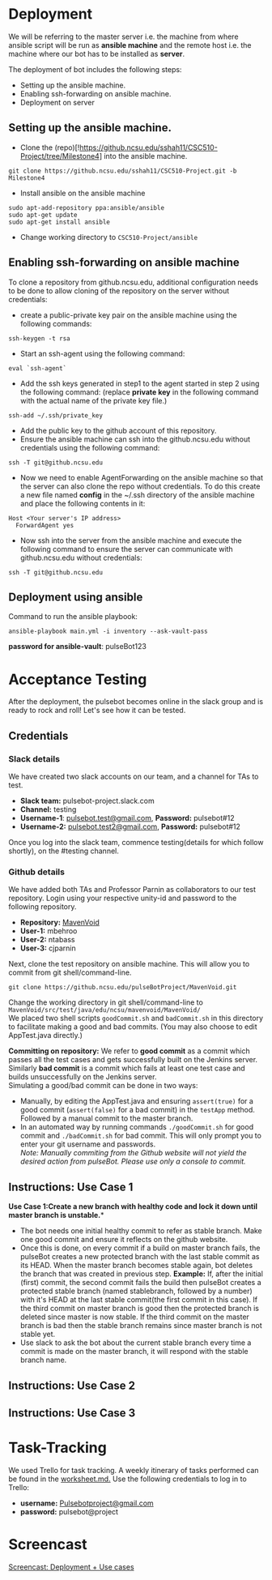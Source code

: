 # Deployment

We will be referring to the master server i.e. the machine from where ansible script will be run as **ansible machine** and the remote host i.e. the machine where our bot has to be installed as **server**.

The deployment of bot includes the following steps:
+ Setting up the ansible machine.
+ Enabling ssh-forwarding on ansible machine.
+ Deployment on server

## Setting up the ansible machine.
* Clone the (repo)[!https://github.ncsu.edu/sshah11/CSC510-Project/tree/Milestone4] into the ansible machine.
```
git clone https://github.ncsu.edu/sshah11/CSC510-Project.git -b Milestone4
```

* Install ansible on the ansible machine
```
sudo apt-add-repository ppa:ansible/ansible
sudo apt-get update
sudo apt-get install ansible
```

* Change working directory to `CSC510-Project/ansible`

## Enabling ssh-forwarding on ansible machine
To clone a repository from github.ncsu.edu, additional configuration needs to be done to allow cloning of the repository on the server without credentials:

* create a public-private key pair on the ansible machine using the following commands:
```
ssh-keygen -t rsa
```
* Start an ssh-agent using the following command:
```
eval `ssh-agent`
```
* Add the ssh keys generated in step1 to the agent started in step 2  using the following command:
(replace **private key** in the following command with the actual name of the private key file.)
```
ssh-add ~/.ssh/private_key
```
* Add the public key to the github account of this repository.
* Ensure the ansible machine can ssh into the github.ncsu.edu without credentials using the following command:
```
ssh -T git@github.ncsu.edu
```
* Now we need to enable AgentForwarding on the ansible machine so that the server can also clone the repo without credentials.
To do this create a new file named **config** in the ~/.ssh directory of the ansible machine and place the following contents in it:
```
Host <Your server's IP address>
  ForwardAgent yes
```
* Now ssh into the server from the ansible machine and execute the following command to ensure the server can communicate with github.ncsu.edu without credentials:
```
ssh -T git@github.ncsu.edu
```

## Deployment using ansible

Command to run the ansible playbook: 
```
ansible-playbook main.yml -i inventory --ask-vault-pass
```
**password for ansible-vault**: pulseBot123

# Acceptance Testing

After the deployment, the pulsebot becomes online in the slack group and is ready to rock and roll! Let's see how it can be tested.

## Credentials

### Slack details
We have created two slack accounts on our team, and a channel for TAs to test.  
+ **Slack team:** pulsebot-project.slack.com
+ **Channel:** testing
+ **Username-1**: pulsebot.test@gmail.com,        **Password:** pulsebot#12
+ **Username-2:** pulsebot.test2@gmail.com,        **Password:** pulsebot#12

Once you log into the slack team, commence testing(details for which follow shortly), on the #testing channel.

### Github details
We have added both TAs and Professor Parnin as collaborators to our test repository. Login using your respective unity-id and password to the following repository.
+ **Repository:** [MavenVoid](https://github.ncsu.edu/pulseBotProject/MavenVoid)
+ **User-1:** mbehroo
+ **User-2:** ntabass
+ **User-3:** cjparnin

Next, clone the test repository on ansible machine. This will allow you to commit from git shell/command-line.
```
git clone https://github.ncsu.edu/pulseBotProject/MavenVoid.git
```
Change the working directory in git shell/command-line to `MavenVoid/src/test/java/edu/ncsu/mavenvoid/MavenVoid/`   
We placed two shell scripts `goodCommit.sh` and `badCommit.sh` in this directory to facilitate making a good and bad commits. (You may also choose to edit AppTest.java directly.)  
  
**Committing on repository:** We refer to **good commit** as a commit which passes all the test cases and gets successfully built on the Jenkins server. Similarly **bad commit** is a commit which fails at least one test case and builds unsuccessfully on the Jenkins server.  
Simulating a good/bad commit can be done in two ways:
+ Manually, by editing the AppTest.java and ensuring `assert(true)` for a good commit (`assert(false)` for a bad commit) in the `testApp` method. Followed by a manual commit to the master branch.
+ In an automated way by running commands `./goodCommit.sh` for good commit and `./badCommit.sh` for bad commit. This will only prompt you to enter your git username and passwords.   
_Note: Manually commiting from the Github website will not yield the desired action from pulseBot. Please use only a console to commit._

## Instructions: Use Case 1
**Use Case 1:Create a new branch with healthy code and lock it down until master branch is unstable.***  
* The bot needs one initial healthy commit to refer as stable branch. Make one good commit and ensure it reflects on the github website.
* Once this is done, on every commit if a build on master branch fails, the pulseBot creates a new protected branch with the last stable commit as its HEAD. When the master branch becomes stable again, bot deletes the branch that was created in previous step.
**Example:** If, after the initial (first) commit, the second commit fails the build then pulseBot creates a protected stable branch (named stablebranch, followed by a number) with it's HEAD at the last stable commit(the first commit in this case). If the third commit on master branch is good then the protected branch is deleted since master is now stable. If the third commit on the master branch is bad then the stable branch remains since master branch is not stable yet.
* Use slack to ask the bot about the current stable branch every time a commit is made on the master branch, it will respond with the stable branch name.

## Instructions: Use Case 2


## Instructions: Use Case 3

# Task-Tracking

We used Trello for task tracking. A weekly itinerary of tasks performed can be found in the [worksheet.md.](https://github.ncsu.edu/sshah11/CSC510-Project/blob/Milestone4/WORKSHEET.md) 
Use the following credentials to log in to Trello:  
+ **username:** Pulsebotproject@gmail.com
+ **password:** pulsebot@project

# Screencast
[Screencast: Deployment + Use cases]()
